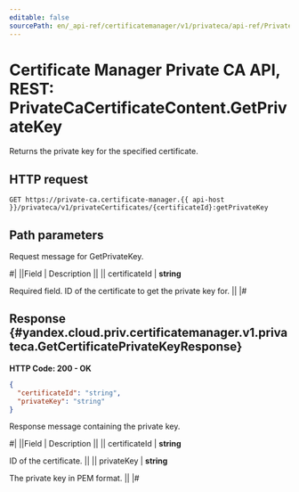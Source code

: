 ```yaml
---
editable: false
sourcePath: en/_api-ref/certificatemanager/v1/privateca/api-ref/PrivateCaCertificateContent/getPrivateKey.md
---
```


# Certificate Manager Private CA API, REST: PrivateCaCertificateContent.GetPrivateKey

Returns the private key for the specified certificate.

## HTTP request

```
GET https://private-ca.certificate-manager.{{ api-host }}/privateca/v1/privateCertificates/{certificateId}:getPrivateKey
```

## Path parameters

Request message for GetPrivateKey.

#|
||Field | Description ||
|| certificateId | **string**

Required field. ID of the certificate to get the private key for. ||
|#

## Response {#yandex.cloud.priv.certificatemanager.v1.privateca.GetCertificatePrivateKeyResponse}

**HTTP Code: 200 - OK**

```json
{
  "certificateId": "string",
  "privateKey": "string"
}
```

Response message containing the private key.

#|
||Field | Description ||
|| certificateId | **string**

ID of the certificate. ||
|| privateKey | **string**

The private key in PEM format. ||
|#